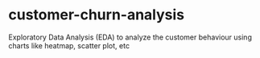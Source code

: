 # customer-churn-analysis
Exploratory Data Analysis (EDA) to analyze the customer behaviour using charts like heatmap, scatter plot, etc

